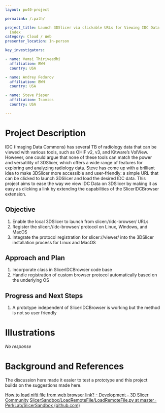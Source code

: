```yaml
---
layout: pw40-project

permalink: /:path/

project_title: Launch 3DSlicer via clickable URLs for Viewing IDC Data via SlicerIDCBrowser and IDC
  Index
category: Cloud / Web
presenter_location: In-person

key_investigators:

- name: Vamsi Thiriveedhi
  affiliation: BWH
  country: USA

- name: Andrey Fedorov
  affiliation: BWH
  country: USA

- name: Steve Pieper
  affiliation: Isomics
  country: USA

---
```


# Project Description

<!-- Add a short paragraph describing the project. -->

IDC (Imaging Data Commons) has several TB of radiology data that can be viewed with various tools, such as OHIF v2, v3, and Kitware’s VolView. However, one could argue that none of these tools can match the power and versatility of 3DSlicer, which offers a wide range of features for exploring and analyzing radiology data. Steve has come up with a brilliant idea to make 3DSlicer more accessible and user-friendly: a simple URL that can be clicked to launch 3DSlicer and load the desired IDC data. This project aims to ease the way we view IDC Data on 3DSlicer by making it as easy as clicking a link by extending the capabilities of the SlicerIDCBrowser extension.

## Objective

<!-- Describe here WHAT you would like to achieve (what you will have as end result). -->

1.  Enable the local 3DSlicer to launch from slicer://idc-browser/ URLs
2.  Register the slicer://idc-browser/ protocol on Linux, Windows, and MacOS
3.  Integrate the protocol registration for slicer://viewer/ into the 3DSlicer installation process for Linux and MacOS

## Approach and Plan

<!-- Describe here HOW you would like to achieve the objectives stated above. -->

1.  Incorporate  class in SlicerIDCBrowser code base
2.  Handle registration of custom browser protocol automatically based on the underlying OS

## Progress and Next Steps

<!-- Update this section as you make progress, describing of what you have ACTUALLY DONE.
     If there are specific steps that you could not complete then you can describe them here, too. -->

1.  A prototype independent of SlicerIDCBrowser is working but the method is not so user friendly

# Illustrations

<!-- Add pictures and links to videos that demonstrate what has been accomplished. -->

*No response*

# Background and References

<!-- If you developed any software, include link to the source code repository.
     If possible, also add links to sample data, and to any relevant publications. -->

The discussion here made it easier to test a prototype and this project builds on the suggestions made here.

[How to load nifti file from web browser link? - Development - 3D Slicer Community](https://discourse.slicer.org/t/how-to-load-nifti-file-from-web-browser-link/18664/5)
[SlicerSandbox/LoadRemoteFile/LoadRemoteFile.py at master · PerkLab/SlicerSandbox (github.com)](https://github.com/PerkLab/SlicerSandbox/blob/master/LoadRemoteFile/LoadRemoteFile.py)
